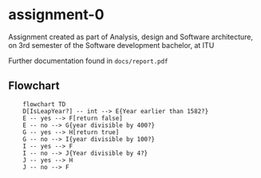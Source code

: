 # assignment-0

Assignment created as part of Analysis, design and Software architecture, on 3rd semester of the Software development bachelor, at ITU

Further documentation found in `docs/report.pdf`

## Flowchart

```mermaid
    flowchart TD
    D[IsLeapYear?] -- int --> E{Year earlier than 1582?}
    E -- yes --> F[return false]
    E -- no --> G{year divisible by 400?}
    G -- yes --> H[return true]
    G -- no --> I{year divisible by 100?}
    I -- yes --> F
    I -- no --> J{Year divisible by 4?}
    J -- yes --> H
    J -- no --> F
```
